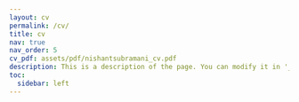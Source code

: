 ```yaml
---
layout: cv
permalink: /cv/
title: cv
nav: true
nav_order: 5
cv_pdf: assets/pdf/nishantsubramani_cv.pdf
description: This is a description of the page. You can modify it in '_pages/cv.md'. You can also change or remove the top pdf download button.
toc:
  sidebar: left
---
```

